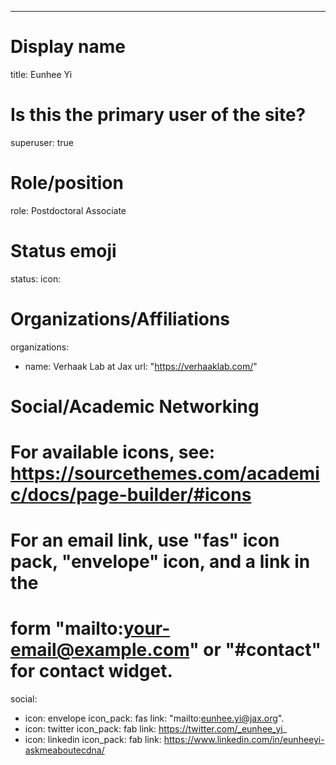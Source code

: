 ---
# Display name
title: Eunhee Yi

# Is this the primary user of the site?
superuser: true

# Role/position
role: Postdoctoral Associate

# Status emoji
status:
  icon: 

# Organizations/Affiliations
organizations:
- name: Verhaak Lab at Jax
  url: "https://verhaaklab.com/"

# Social/Academic Networking
# For available icons, see: https://sourcethemes.com/academic/docs/page-builder/#icons
#   For an email link, use "fas" icon pack, "envelope" icon, and a link in the
#   form "mailto:your-email@example.com" or "#contact" for contact widget.
social:
- icon: envelope
  icon_pack: fas
  link: "mailto:eunhee.yi@jax.org".
- icon: twitter
  icon_pack: fab
  link: https://twitter.com/_eunhee_yi_
- icon: linkedin
  icon_pack: fab
  link: https://www.linkedin.com/in/eunheeyi-askmeaboutecdna/

